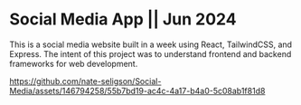 # Social Media App || Jun 2024
This is a social media website built in a week using React, TailwindCSS, and Express. The intent of this project was to understand frontend and backend frameworks for web development.

https://github.com/nate-seligson/Social-Media/assets/146794258/55b7bd19-ac4c-4a17-b4a0-5c08ab1f81d8

